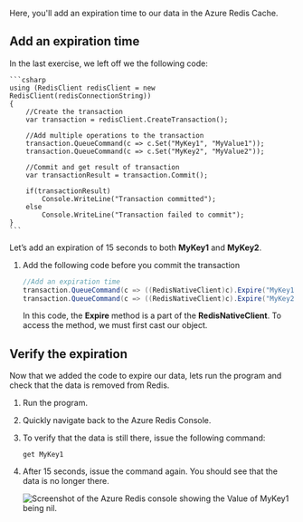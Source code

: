 Here, you'll add an expiration time to our data in the Azure Redis Cache.

## Add an expiration time

In the last exercise, we left off we the following code:

    ```csharp
    using (RedisClient redisClient = new RedisClient(redisConnectionString))
    {
        //Create the transaction
        var transaction = redisClient.CreateTransaction();

        //Add multiple operations to the transaction
        transaction.QueueCommand(c => c.Set("MyKey1", "MyValue1"));
        transaction.QueueCommand(c => c.Set("MyKey2", "MyValue2"));

        //Commit and get result of transaction
        var transactionResult = transaction.Commit();

        if(transactionResult)
            Console.WriteLine("Transaction committed");
        else
            Console.WriteLine("Transaction failed to commit");
    }
    ```

Let’s add an expiration of 15 seconds to both **MyKey1** and **MyKey2**.

1. Add the following code before you commit the transaction

    ```csharp
    //Add an expiration time
    transaction.QueueCommand(c => ((RedisNativeClient)c).Expire("MyKey1", 15));
    transaction.QueueCommand(c => ((RedisNativeClient)c).Expire("MyKey2", 15));
    ```

    In this code, the **Expire** method is a part of the **RedisNativeClient**. To access the method, we must first cast our object.

## Verify the expiration

Now that we added the code to expire our data, lets run the program and check that the data is removed from Redis.

1. Run the program.

1. Quickly navigate back to the Azure Redis Console.

1. To verify that the data is still there, issue the following command:

    ```
    get MyKey1
    ```

1. After 15 seconds, issue the command again. You should see that the data is no longer there.

    ![Screenshot of the Azure Redis console showing the Value of MyKey1 being nil.](../media/6-redis-console-data-expiration.png)